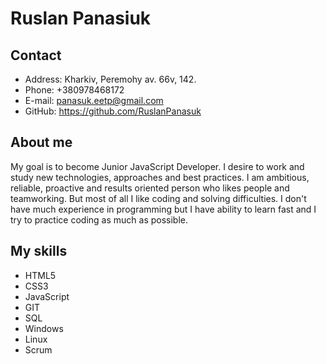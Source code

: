 # Ruslan Panasiuk

## Contact

* Address: Kharkiv, Peremohy av. 66v, 142.
* Phone: +380978468172
* E-mail: panasuk.eetp@gmail.com
* GitHub: https://github.com/RuslanPanasuk

## About me

My goal is to become Junior JavaScript Developer. I desire to work and study new technologies, approaches and best practices.
I am ambitious, reliable, proactive and results oriented person who likes people and teamworking. But most of all I like coding and solving difficulties. 
I don't have much experience in programming but I have ability to learn fast and I try to practice coding as much as possible.

## My skills

* HTML5
* CSS3
* JavaScript
* GIT
* SQL
* Windows
* Linux
* Scrum